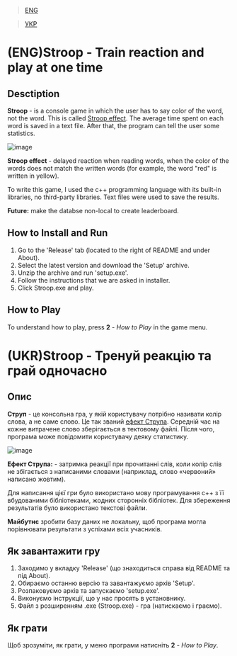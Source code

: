 > [ENG](https://github.com/woojiq/Stroop-Game/tree/readme-beta#engstroop---train-reaction-and-play-at-one-time)

> [УКР](https://github.com/woojiq/Stroop-Game/tree/readme-beta#ukrstroop---%D1%82%D1%80%D0%B5%D0%BD%D1%83%D0%B9-%D1%80%D0%B5%D0%B0%D0%BA%D1%86%D1%96%D1%8E-%D1%82%D0%B0-%D0%B3%D1%80%D0%B0%D0%B9-%D0%BE%D0%B4%D0%BD%D0%BE%D1%87%D0%B0%D1%81%D0%BD%D0%BE)
# (ENG)Stroop - Train reaction and play at one time

## Desctiption

**Stroop** - is a console game in which the user has to say color of the word, not the word. This is called [Stroop effect](https://en.wikipedia.org/wiki/Stroop_effect). The average time spent on each word is saved in a text file. After that, the program can tell the user some statistics.

![image](https://user-images.githubusercontent.com/97038258/149184207-a8fc276e-b3c5-4424-b226-323307a50e61.png)

**Stroop effect** - delayed reaction when reading words, when the color of the words does not match the written words (for example, the word "red" is written in yellow).

To write this game, I used the c++ programming language with its built-in libraries, no third-party libraries. Text files were used to save the results.

**Future:** make the databse non-local to create leaderboard.


## How to Install and Run

1. Go to the 'Release' tab (located to the right of README and under About).
2. Select the latest version and download the 'Setup' archive.
3. Unzip the archive and run 'setup.exe'.
4. Follow the instructions that we are asked in installer.
5. Click Stroop.exe and play.


## How to Play

To understand how to play, press **2** - _How to Play_ in the game menu.


# (UKR)Stroop - Тренуй реакцію та грай одночасно

## Опис

**Струп** - це консольна гра, у якій користувачу потрібно називати колір слова, а не саме слово. Це так званий [ефект Струпа](https://uk.wikipedia.org/wiki/%D0%95%D1%84%D0%B5%D0%BA%D1%82_%D0%A1%D1%82%D1%80%D1%83%D0%BF%D0%B0). Середній час на кожне витрачене слово зберігається в тектовому файлі. Після чого, програма може повідомити користувачу деяку статистику.

![image](https://user-images.githubusercontent.com/97038258/149184207-a8fc276e-b3c5-4424-b226-323307a50e61.png)

**Ефект Струпа:** - затримка реакції при прочитанні слів, коли колір слів не збігається з написаними словами (наприклад, слово «червоний» написано жовтим). 

Для написання цієї гри було використано мову програмування с++ з її вбудованими бібліотеками, жодних сторонніх бібліотек. Для збереження результатів було використано текстові файли.

**Майбутнє** зробити базу даних не локальну, щоб програма могла порівнювати результати з успіхами всіх учасників.


## Як завантажити гру
1. Заходимо у вкладку 'Release' (що знаходиться справа від README та під About).
2. Обираємо останню версію та завантажуємо архів 'Setup'.
3. Розпаковуємо архів та запускаємо 'setup.exe'.
4. Виконуємо інструкції, що у нас просять в установнику.
5. Файл з розширенням .exe (Stroop.exe) - гра (натискаємо і граємо).

## Як грати
Щоб зрозуміти, як грати, у меню програми натисніть **2** - _How to Play_.
